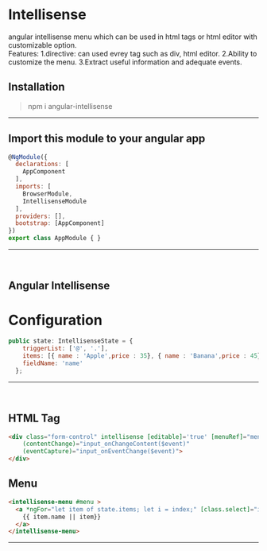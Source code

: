 # Intellisense

angular intellisense menu which can be used in html tags or html editor with customizable option.
<br>
Features:
1.directive: can used evrey tag such as div, html editor.
2.Ability to customize the menu.
3.Extract useful information and adequate events.

## Installation

> npm i angular-intellisense

---
## Import this module to your angular app

```javascript
@NgModule({
  declarations: [
    AppComponent
  ],
  imports: [
    BrowserModule,
    IntellisenseModule
  ],
  providers: [],
  bootstrap: [AppComponent]
})
export class AppModule { }
```

---

<br>

## Angular Intellisense
# Configuration
```javascript
public state: IntellisenseState = {
    triggerList: ['@', '.'],
    items: [{ name : 'Apple',price : 35}, { name : 'Banana',price : 45}, { name : 'Grapes',price : 68}],
    fieldName: 'name'
  };
```

---

<br>

## HTML Tag
```html
<div class="form-control" intellisense [editable]='true' [menuRef]="menu" [state]='state'
    (contentChange)="input_onChangeContent($event)"
    (eventCapture)="input_onEventChange($event)">
</div>
```
## Menu
```html
<intellisense-menu #menu >
  <a *ngFor="let item of state.items; let i = index;" [class.select]="i === intellisense?.itemIndex" (click)="menuItem_onClick(menu, i)">
    {{ item.name || item}}
  </a>
</intellisense-menu>
```
---
